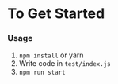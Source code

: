 # To Get Started

### Usage

1. `npm install` or yarn
2. Write code in `test/index.js`
3. `npm run start`
